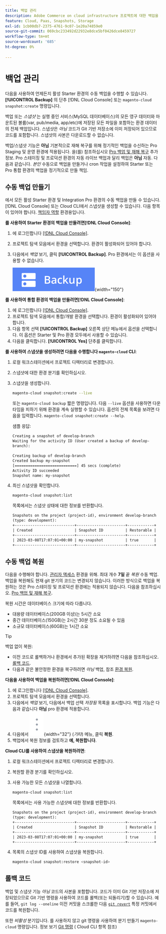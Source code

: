 ```yaml
---
title: 백업 관리
description: Adobe Commerce on cloud infrastructure 프로젝트에 대한 백업을 수동으로 만들고 복원하는 방법에 대해 알아봅니다.
feature: Cloud, Paas, Snapshots, Storage
exl-id: 1cb00db7-2375-4761-9c07-1e20a74859e0
source-git-commit: 069cbc233492d22932e8dce5bf0426dce8459727
workflow-type: tm+mt
source-wordcount: '685'
ht-degree: 0%

---
```


# 백업 관리

다음을 사용하여 언제든지 활성 Starter 환경의 수동 백업을 수행할 수 있습니다. **[!UICONTROL Backup]** 의 단추 [!DNL Cloud Console] 또는 `magento-cloud snapshot:create` 명령입니다.

백업 또는 _스냅샷_ 는 실행 중인 서비스(MySQL 데이터베이스)의 모든 영구 데이터와 마운트된 볼륨(var, pub/media, app/etc)에 저장된 모든 파일을 포함하는 환경 데이터의 전체 백업입니다. 스냅샷은 _아님_ 코드가 Git 기반 저장소에 이미 저장되어 있으므로 코드를 포함합니다. 스냅샷의 사본은 다운로드할 수 없습니다.

백업/스냅샷 기능은 **아님** 기본적으로 재해 복구를 위해 정기적인 백업을 수신하는 Pro Staging 및 운영 환경에 적용됩니다. 을(를) 참조하십시오 [Pro 백업 및 재해 복구](../architecture/pro-architecture.md#backup-and-disaster-recovery) 추가 정보. Pro 스테이징 및 프로덕션 환경의 자동 라이브 백업과 달리 백업은 **아님** 자동. 다음과 같습니다. _본인_ 수동으로 백업을 만들거나 cron 작업을 설정하여 Starter 또는 Pro 통합 환경의 백업을 정기적으로 만들 책임.

## 수동 백업 만들기

에서 모든 활성 Starter 환경 및 Integration Pro 환경의 수동 백업을 만들 수 있습니다. [!DNL Cloud Console] 또는 Cloud CLI에서 스냅샷을 생성할 수 있습니다. 다음 항목이 있어야 합니다. [책임자 역할](../project/user-access.md) 환경용입니다.

**를 사용하여 Starter 환경의 백업을 만들려면[!DNL Cloud Console]**:

1. 에 로그인합니다 [[!DNL Cloud Console]](https://console.adobecommerce.com).
1. 프로젝트 탐색 모음에서 환경을 선택합니다. 환경이 활성화되어 있어야 합니다.
1. 다음에서 _백업_ 보기, 클릭 **[!UICONTROL Backup]**. Pro 환경에서는 이 옵션을 사용할 수 없습니다.

   ![백업](../../assets/button-backup.png){width="150"}

**를 사용하여 통합 환경의 백업을 만들려면[!DNL Cloud Console]**:

1. 에 로그인합니다 [[!DNL Cloud Console]](https://console.adobecommerce.com).
1. 프로젝트 탐색 모음에서 통합/개발 환경을 선택합니다. 환경이 활성화되어 있어야 합니다.
1. 다음 항목 선택 **[!UICONTROL Backup]** 오른쪽 상단 메뉴에서 옵션을 선택합니다. 이 옵션은 Starter 및 Pro 환경 모두에서 사용할 수 있습니다.
1. 다음을 클릭합니다. **[!UICONTROL Yes]** 단추를 클릭합니다.

**를 사용하여 스냅샷을 생성하려면 다음을 수행합니다 `magento-cloud` CLI**:

1. 로컬 워크스테이션에서 프로젝트 디렉터리로 변경합니다.
1. 스냅샷에 대한 환경 분기를 확인하십시오.
1. 스냅샷을 생성합니다.

   ```bash
   magento-cloud snapshot:create --live
   ```

   또는 `magento-cloud backup` 짧은 명령입니다. 다음 `--live` 옵션을 사용하면 다운타임을 피하기 위해 환경을 계속 실행할 수 있습니다. 옵션의 전체 목록을 보려면 다음을 입력합니다. `magento-cloud snapshot:create --help`.

   샘플 응답:

   ```terminal
   Creating a snapshot of develop-branch
   Waiting for the activity ID (User created a backup of develop-branch):
   
   Creating backup of develop-branch
   Created backup my-snapshot
   [============================] 45 secs (complete)
   Activity ID succeeded
   Snapshot name: my-snapshot
   ```

1. 최신 스냅샷을 확인합니다.

   ```bash
   magento-cloud snapshot:list
   ```

   목록에서는 스냅샷 상태에 대한 정보를 반환합니다.

   ```terminal
   Snapshots on the project (project-id), environment develop-branch (type: development):
   +---------------------------+----------------------+------------+
   | Created                   | Snapshot ID          | Restorable |
   +---------------------------+----------------------+------------+
   | 2023-03-08T17:07:01+00:00 | my-snapshot          | true       |
   +---------------------------+----------------------+------------+
   ```

## 수동 백업 복원

다음을 수행해야 합니다. [관리자 액세스](../project/user-access.md) 환경을 위해. 최대 개수 **7일** 끝 _복원_ 수동 백업. 백업을 복원해도 현재 git 분기의 코드는 변경되지 않습니다. 이러한 방식으로 백업을 복원하는 것은 Pro 스테이징 및 프로덕션 환경에는 적용되지 않습니다. 다음을 참조하십시오. [Pro 백업 및 재해 복구](../architecture/pro-architecture.md#backup-and-disaster-recovery).

복원 시간은 데이터베이스 크기에 따라 다릅니다.

- 대용량 데이터베이스(200GB 이상)는 5시간 소요
- 중간 데이터베이스(150GB)는 2시간 30분 정도 소요될 수 있음
- 소규모 데이터베이스(60GB)는 1시간 소요

>[!TIP]
>
>백업 없이 복원:
>
>- 이전 코드로 롤백하거나 환경에서 추가된 확장을 제거하려면 다음을 참조하십시오. [롤백 코드](#roll-back-code).
>- 다음과 같은 불안정한 환경을 복구하려면 _아님_ 백업, 참조 [환경 복원](../development/restore-environment.md).

**다음을 사용하여 백업을 복원하려면[!DNL Cloud Console]**:

1. 에 로그인합니다 [[!DNL Cloud Console]](https://console.adobecommerce.com).
1. 프로젝트 탐색 모음에서 환경을 선택합니다.
1. 다음에서 _백업_ 보기, 다음에서 백업 선택 _저장됨_ 목록을 표시합니다. 백업 기능은 다음과 같습니다 **아님** pro 환경에 적용합니다.
1. 다음에서 ![자세히](../../assets/icon-more.png){width="32"} (_기타_) 메뉴, 클릭 **복원**.
1. 백업에서 복원 정보를 검토하고 **예, 복원합니다**.

**Cloud CLI를 사용하여 스냅샷을 복원하려면**:

1. 로컬 워크스테이션에서 프로젝트 디렉터리로 변경합니다.
1. 복원할 환경 분기를 확인하십시오.
1. 사용 가능한 모든 스냅샷을 나열합니다.

   ```bash
   magento-cloud snapshot:list
   ```

   목록에서는 사용 가능한 스냅샷에 대한 정보를 반환합니다.

   ```terminal
   Snapshots on the project (project-id), environment develop-branch (type: development):
   +---------------------------+----------------------+------------+
   | Created                   | Snapshot ID          | Restorable |
   +---------------------------+----------------------+------------+
   | 2023-03-08T17:07:01+00:00 | my-snapshot          | true       |
   +---------------------------+----------------------+------------+
   ```

1. 목록의 스냅샷 ID를 사용하여 스냅샷을 복원합니다.

   ```bash
   magento-cloud snapshot:restore <snapshot-id>
   ```

## 롤백 코드

백업 및 스냅샷 기능 _아님_ 코드의 사본을 포함합니다. 코드가 이미 Git 기반 저장소에 저장되었으므로 Git 기반 명령을 사용하여 코드를 롤백(또는 되돌리기)할 수 있습니다. 예를 들어, `git log --oneline` 이전 커밋을 스크롤한 다음 [`git revert`](https://git-scm.com/docs/git-revert) 특정 커밋에서 코드를 복원합니다.

또한 _비활성_ 분기입니다. 를 사용하지 않고 git 명령을 사용하여 분기 만들기 `magento-cloud` 명령입니다. 정보 보기 [Git 명령](../dev-tools/cloud-cli-overview.md#git-commands) ( Cloud CLI 항목 참조)
